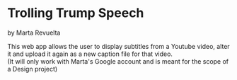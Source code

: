 # Trolling Trump Speech

by Marta Revuelta

This web app allows the user to display subtitles from a Youtube video, alter it and upload it again as a new caption file for that video.<br>
(It will only work with Marta's Google account and is meant for the scope of a Design project)

